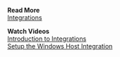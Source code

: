 **Read More**<br/>
[Integrations](https://docs.wavefront.com/integrations.html)

**Watch Videos**<br/>
[Introduction to Integrations](https://bcove.video/2JTvMgW)<br/>
[Setup the Windows Host Integration](https://bcove.video/3rXZ1RY)
